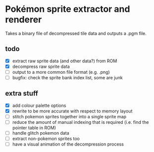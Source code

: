 # Pokémon sprite extractor and renderer

Takes a binary file of decompressed tile data and outputs a .pgm file.

## todo

- [x] extract raw sprite data (and other data?) from ROM
- [x] decompress raw sprite data
- [ ] output to a more common file format (e.g. .png)
- [ ] bugfix: check the sprite bank index list, some are junk

## extra stuff

- [x] add colour palette options
- [x] rewrite to be more accurate with respect to memory layout
- [ ] stitch pokemon sprites together into a single sprite map
- [ ] reduce the amount of manual indexing that is required (i.e. find the pointer table in ROM)
- [ ] handle glitch pokemon data
- [ ] extract non-pokemon sprites too
- [ ] have a visual animation of the decompression process
